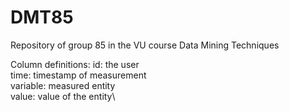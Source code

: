 # DMT85
Repository of group 85 in the VU course Data Mining Techniques

Column definitions:
  id: the user\
  time: timestamp of measurement\
  variable: measured entity\
  value: value of the entity\
